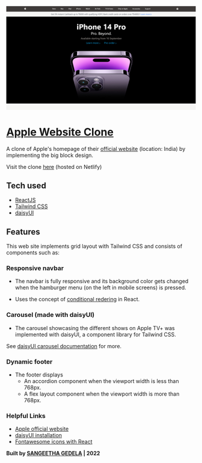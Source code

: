 <img src="./src/carousel-images/Apple-clone-hero-section.png">

# [Apple Website Clone](https://apple-clone-suman-sourabh.netlify.app/)

A clone of Apple's homepage of their [official website](https://www.apple.com/in/) (location: India) by implementing the big block design.

Visit the clone [here](https://apple-clone-suman-sourabh.netlify.app/) (hosted on Netlify)

## Tech used

- [ReactJS](https://reactjs.org/)
- [Tailwind CSS](https://tailwindcss.com/)
- [daisyUI](https://daisyui.com/)

## Features

This web site implements grid layout with Tailwind CSS and consists of components such as:

### Responsive navbar

- The navbar is fully responsive and its background color gets changed when the hamburger menu (on the left in mobile screens) is pressed.

- Uses the concept of [conditional redering](https://reactjs.org/docs/conditional-rendering.html) in React.

### Carousel (made with daisyUI)

- The carousel showcasing the different shows on Apple TV+ was implemented with daisyUI, a component library for Tailwind CSS.

See [daisyUI carousel documentation](https://daisyui.com/components/carousel/) for more.

### Dynamic footer

- The footer displays 
  - An accordion component when the viewport width is less than 768px.
  - A flex layout component when the viewport width is more than 768px. 

### Helpful Links

- [Apple official website](https://www.apple.com/)
- [daisyUI installation](https://daisyui.com/docs/install/)
- [Fontawesome icons with React](https://fontawesome.com/docs/web/use-with/react/)

**Built by [SANGEETHA GEDELA](https://sumansourabh.netlify.app/) | 2022**
